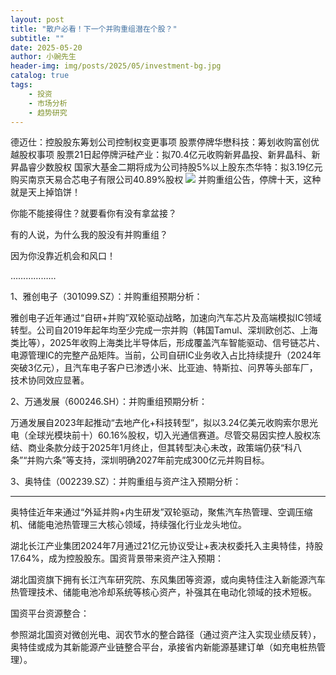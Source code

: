 ```yaml
---
layout: post
title: "散户必看！下一个并购重组潜在个股？"
subtitle: ""
date: 2025-05-20
author: 小豌先生
header-img: img/posts/2025/05/investment-bg.jpg
catalog: true
tags:
    - 投资
    - 市场分析
    - 趋势研究
---
```


德迈仕：控股股东筹划公司控制权变更事项 股票停牌华懋科技：筹划收购富创优越股权事项 股票21日起停牌沪硅产业：拟70.4亿元收购新昇晶投、新昇晶科、新昇晶睿少数股权 国家大基金二期将成为公司持股5%以上股东杰华特：拟3.19亿元购买南京天易合芯电子有限公司40.89%股权
![](https://mmbiz.qpic.cn/sz_mmbiz_jpg/https://mmbiz.qpic.cn/sz_mmbiz_jpg/ViaIfpMVXKTSiaWVMXsdDBS667FMp17cRvNskTvGiaib4MD9biafiaoicxB4cluS2gha3oJTxCd0SquKDW2rdBDhS2FSw/640?wx_fmt=jpeg)
并购重组公告，停牌十天，这种就是天上掉馅饼！

你能不能接得住？就要看你有没有拿盆接？

有的人说，为什么我的股没有并购重组？

因为你没靠近机会和风口！

………………

1、雅创电子（301099.SZ）：并购重组预期分析：

雅创电子近年通过“自研+并购”双轮驱动战略，加速向汽车芯片及高端模拟IC领域转型。公司自2019年起年均至少完成一宗并购（韩国Tamul、深圳欧创芯、上海类比等），2025年收购上海类比半导体后，形成覆盖汽车智能驱动、信号链芯片、电源管理IC的完整产品矩阵。当前，公司自研IC业务收入占比持续提升（2024年突破3亿元），且汽车电子客户已渗透小米、比亚迪、特斯拉、问界等头部车厂，技术协同效应显著。

2、万通发展（600246.SH）：并购重组预期分析：

万通发展自2023年起推动“去地产化+科技转型”，拟以3.24亿美元收购索尔思光电（全球光模块前十）60.16%股权，切入光通信赛道。尽管交易因实控人股权冻结、商业条款分歧于2025年1月终止，但其转型决心未改，政策端仍获“科八条”“并购六条”等支持，深圳明确2027年前完成300亿元并购目标。

3、奥特佳（002239.SZ）：并购重组与资产注入预期分析：

****

奥特佳近年来通过“外延并购+内生研发”双轮驱动，聚焦汽车热管理、空调压缩机、储能电池热管理三大核心领域，持续强化行业龙头地位。

湖北长江产业集团2024年7月通过21亿元协议受让+表决权委托入主奥特佳，持股17.64%，成为控股股东。国资背景带来资产注入预期：

湖北国资旗下拥有长江汽车研究院、东风集团等资源，或向奥特佳注入新能源汽车热管理技术、储能电池冷却系统等核心资产，补强其在电动化领域的技术短板。

国资平台资源整合：

参照湖北国资对微创光电、润农节水的整合路径（通过资产注入实现业绩反转），奥特佳或成为其新能源产业链整合平台，承接省内新能源基建订单（如充电桩热管理）。